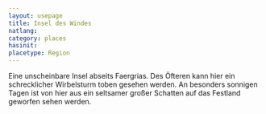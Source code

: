 ```yaml
---
layout: usepage
title: Insel des Windes
natlang:
category: places
hasinit:
placetype: Region
---
```


Eine unscheinbare Insel abseits Faergrias. Des Öfteren kann hier ein schrecklicher Wirbelsturm toben gesehen werden. An
besonders sonnigen Tagen ist von hier aus ein seltsamer großer Schatten auf das Festland geworfen sehen werden.